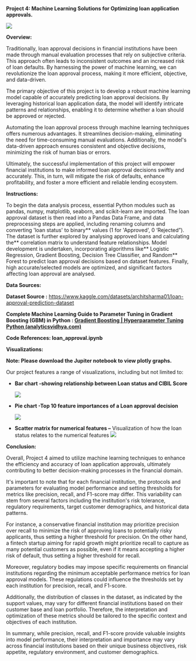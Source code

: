 ﻿**Project 4: Machine Learning Solutions for Optimizing loan application approvals.**

![](Aspose.Words.932c1d1a-dbc5-482f-9318-42aea2e4c881.001.png)

**Overview:**

Traditionally, loan approval decisions in financial institutions have been made through manual evaluation processes that rely on subjective criteria. This approach often leads to inconsistent outcomes and an increased risk of loan defaults. By harnessing the power of machine learning, we can revolutionize the loan approval process, making it more efficient, objective, and data-driven.

The primary objective of this project is to develop a robust machine learning model capable of accurately predicting loan approval decisions. By leveraging historical loan application data, the model will identify intricate patterns and relationships, enabling it to determine whether a loan should be approved or rejected.

Automating the loan approval process through machine learning techniques offers numerous advantages. It streamlines decision-making, eliminating the need for time-consuming manual evaluations. Additionally, the model's data-driven approach ensures consistent and objective decisions, minimizing the risk of human bias or errors.

Ultimately, the successful implementation of this project will empower financial institutions to make informed loan approval decisions swiftly and accurately. This, in turn, will mitigate the risk of defaults, enhance profitability, and foster a more efficient and reliable lending ecosystem.

**Instructions:**

To begin the data analysis process, essential Python modules such as pandas, numpy, matplotlib, seaborn, and scikit-learn are imported. The loan approval dataset is then read into a Pandas Data Frame, and data preprocessing steps are applied, including renaming columns and converting 'loan status' to binary** values (1 for 'Approved', 0 ‘Rejected”). The dataset is further explored by analysing approved loans and calculating the** correlation matrix to understand feature relationships. Model development is undertaken, incorporating algorithms like** Logistic Regression, Gradient Boosting, Decision Tree Classifier, and Random** Forest to predict loan approval decisions based on dataset features. Finally, high accurate/selected models are optimized, and significant factors affecting loan approval are analysed.

**Data Sources:**

**Dataset  Source :**  https://www.kaggle.com/datasets/architsharma01/loan-approval-prediction-dataset

**Complete Machine Learning Guide to Parameter Tuning in Gradient Boosting (GBM) in Python : [Gradient Boosting | Hyperparameter Tuning Python (analyticsvidhya.com)](https://www.analyticsvidhya.com/blog/2016/02/complete-guide-parameter-tuning-gradient-boosting-gbm-python/)**

**Code References: loan\_approval.ipynb**

**Visualizations:**

**Note: Please download the Jupiter notebook to view plotly graphs.**

Our project features a range of visualizations, including but not limited to:

- **Bar chart -showing relationship between Loan status and CIBIL Score** 

  ![](Aspose.Words.932c1d1a-dbc5-482f-9318-42aea2e4c881.002.png)


- **Pie chart -Top 10 feature importances of a Loan approval decision**

  ![](Aspose.Words.932c1d1a-dbc5-482f-9318-42aea2e4c881.003.png)

- **Scatter matrix for numerical features –** Visualization of how the loan status relates to the numerical features **![](Aspose.Words.932c1d1a-dbc5-482f-9318-42aea2e4c881.004.png)**

**Conclusion:**

Overall, Project 4 aimed to utilize machine learning techniques to enhance the efficiency and accuracy of loan application approvals, ultimately contributing to better decision-making processes in the financial domain.

It's important to note that for each financial institution, the protocols and parameters for evaluating model performance and setting thresholds for metrics like precision, recall, and F1-score may differ. This variability can stem from several factors including the institution's risk tolerance, regulatory requirements, target customer demographics, and historical data patterns.

For instance, a conservative financial institution may prioritize precision over recall to minimize the risk of approving loans to potentially risky applicants, thus setting a higher threshold for precision. On the other hand, a fintech startup aiming for rapid growth might prioritize recall to capture as many potential customers as possible, even if it means accepting a higher risk of default, thus setting a higher threshold for recall.

Moreover, regulatory bodies may impose specific requirements on financial institutions regarding the minimum acceptable performance metrics for loan approval models. These regulations could influence the thresholds set by each institution for precision, recall, and F1-score.

Additionally, the distribution of classes in the dataset, as indicated by the support values, may vary for different financial institutions based on their customer base and loan portfolio. Therefore, the interpretation and optimization of these metrics should be tailored to the specific context and objectives of each institution.

In summary, while precision, recall, and F1-score provide valuable insights into model performance, their interpretation and importance may vary across financial institutions based on their unique business objectives, risk appetite, regulatory environment, and customer demographics.





